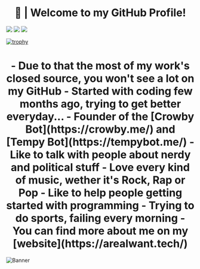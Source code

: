 <h1 align='center'>
     🍇 | Welcome to my GitHub Profile!
</h1>


![](https://img.shields.io/badge/-ARealWant-4651cb) ![](https://img.shields.io/twitter/follow/ARealWant?color=%234651cb&label=Twitter&style=plastic) ![](https://komarev.com/ghpvc/?username=ARealWant)    

     
[![trophy](https://github-profile-trophy.vercel.app/?username=ARealWant)](https://github.com/ryo-ma/github-profile-trophy)
  
<h1 align='center'>
- Due to that the most of my work's closed source, you won't see a lot on my GitHub
- Started with coding few months ago, trying to get better everyday...
- Founder of the [Crowby Bot](https://crowby.me/) and [Tempy Bot](https://tempybot.me/)
- Like to talk with people about nerdy and political stuff
- Love every kind of music, wether it's Rock, Rap or Pop
- Like to help people getting started with programming
- Trying to do sports, failing every morning
- You can find more about me on my [website](https://arealwant.tech/)
</h1>

![Banner](https://cdn.discordapp.com/attachments/761891074116681748/799922898441338900/arealwant_color_animated_banner.gif)
